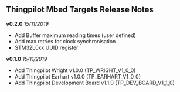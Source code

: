 ## Thingpilot Mbed Targets Release Notes
**v0.2.0** *15/11/2019*
 - Add Buffer maximum reading times (user defined)
 - Add max retries for clock synchronisation
 - STM32L0xx UUID register

**v0.1.0** *15/11/2019*

 - Add Thingpilot Wright v1.0.0 (TP_WRIGHT_V1_0_0)
 - Add Thingpilot Earhart v1.0.0 (TP_EARHART_V1_0_0)
 - Add Thingpilot Development Board v1.1.0 (TP_DEV_BOARD_V1_1_0)

